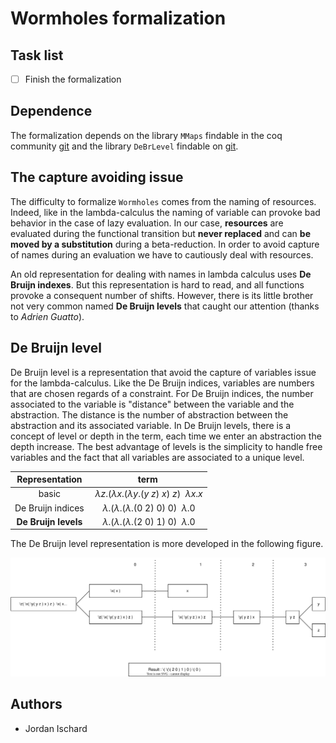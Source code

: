 # Wormholes formalization

## Task list

- [ ] Finish the formalization

## Dependence

The formalization depends on the library `MMaps` findable in the coq community [git](https://github.com/coq-community/coq-mmaps) and the library `DeBrLevel` findable on [git](https://github.com/JordanIschard/DeBrLevel).

## The capture avoiding issue

The difficulty to formalize `Wormholes` comes from the naming of resources. Indeed, like in the lambda-calculus the naming of variable can provoke bad behavior in the case of lazy evaluation. In our case, **resources** are evaluated during the functional transition but **never replaced** and can **be moved by a substitution** during a beta-reduction. In order to avoid capture of names during an evaluation we have to cautiously deal with resources.

<!--
First versions do not deal with this issue and end up stuck.

Several representations exist to avoid the alpha renaming issue, we tested the **locally nameless** representation, but it also ends up stuck. The trick in this representation is to name the bound variables (_open_) only when we go through an abstraction and remove the name (_close_) when we go out the abstraction. Unfortunately, in the typing system needs to stock used resource names even the bound resources.

We try to brute force the issue with a handmade equivalence property, but it came to be very annoying to work with.  
-->

An old representation for dealing with names in lambda calculus uses **De Bruijn indexes**. But this representation is hard to read, and all functions provoke a consequent number of shifts. However, there is its little brother not very common named **De Bruijn levels** that caught our attention (thanks to _Adrien Guatto_).

## De Bruijn level


De Bruijn level is a representation that avoid the capture of variables issue for the lambda-calculus. Like the De Bruijn indices, variables are numbers that are chosen regards of a constraint. For De Bruijn indices, the number associated to the variable is "distance" between the variable and the abstraction. The distance is the number of abstraction between the abstraction and its associated variable. In De Bruijn levels, there is a concept of level or depth in the term, each time we enter an abstraction the depth increase. The best advantage of levels is the simplicity to handle free variables and the fact that all variables are associated to a unique level.

<div align="center">

| Representation | term |
|:--:|:--:|
| basic | $λz.(λx.(λy.(y~z)~x)~z)~~λx.x$ |
| De Bruijn indices | $λ.(λ.(λ.(0~2)~0)~0)~~λ.0$ |
| **De Bruijn levels** | $λ.(λ.(λ.(2~0)~1)~0)~~λ.0$ |

</div>

The De Bruijn level representation is more developed in the following figure.

![Example of the De Bruijn level representation for the lambda calculus](images/level_example_1.svg)

## Authors

- Jordan Ischard

<!--
## Functional Transition

<img src="images/fT_example_1.drawio.svg" alt="MarineGEO circle logo" style="height: 600px;"/>
<img src="images/fT_example_2.drawio.svg" alt="MarineGEO circle logo" style="height: 600px;"/>
<img src="images/fT_example_3.drawio.svg" alt="MarineGEO circle logo" style="height: 600px;"/>
<img src="images/fT_example_4.drawio.svg" alt="MarineGEO circle logo" style="height: 600px;"/>
<img src="images/fT_example_5.drawio.svg" alt="MarineGEO circle logo" style="height: 600px;"/>
<img src="images/fT_example_6.drawio.svg" alt="MarineGEO circle logo" style="height: 600px;"/>

## Functional Transition rules

<img src="images/fT_arr_rule.drawio.svg" alt="MarineGEO circle logo" style="height: 600px;"/>
<img src="images/fT_first_rule.drawio.svg" alt="MarineGEO circle logo" style="height: 600px;"/>
<img src="images/fT_comp_rule.drawio.svg" alt="MarineGEO circle logo" style="height: 600px;"/>
<img src="images/fT_rsf_rule.drawio.svg" alt="MarineGEO circle logo" style="height: 600px;"/>
<img src="images/fT_wh_rule.drawio.svg" alt="MarineGEO circle logo" style="height: 600px;"/>
-->